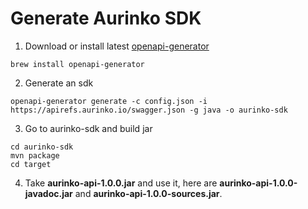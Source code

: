 # Generate Aurinko SDK

1. Download or install latest [openapi-generator](https://github.com/OpenAPITools/openapi-generator)
```
brew install openapi-generator
```
2. Generate an sdk
```
openapi-generator generate -c config.json -i https://apirefs.aurinko.io/swagger.json -g java -o aurinko-sdk
```
3. Go to aurinko-sdk and build jar
```
cd aurinko-sdk
mvn package
cd target
```
4. Take **aurinko-api-1.0.0.jar** and use it, here are **aurinko-api-1.0.0-javadoc.jar** and **aurinko-api-1.0.0-sources.jar**. 

